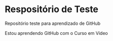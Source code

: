 # Respositório de Teste
 Repositório teste para aprendizado de GitHub

 Estou aprendendo GitHub com o Curso em Vídeo
